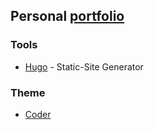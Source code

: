## Personal [portfolio](http://gerald.sornsen.io)

### Tools
* [Hugo](https://gohugo.io/) - Static-Site Generator

### Theme
* [Coder](https://github.com/luizdepra/hugo-coder)
